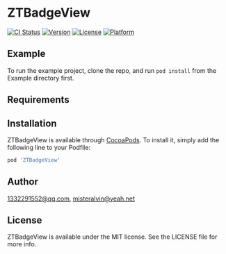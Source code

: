 # ZTBadgeView

[![CI Status](https://img.shields.io/travis/1332291552@qq.com/ZTBadgeView.svg?style=flat)](https://travis-ci.org/1332291552@qq.com/ZTBadgeView)
[![Version](https://img.shields.io/cocoapods/v/ZTBadgeView.svg?style=flat)](https://cocoapods.org/pods/ZTBadgeView)
[![License](https://img.shields.io/cocoapods/l/ZTBadgeView.svg?style=flat)](https://cocoapods.org/pods/ZTBadgeView)
[![Platform](https://img.shields.io/cocoapods/p/ZTBadgeView.svg?style=flat)](https://cocoapods.org/pods/ZTBadgeView)

## Example

To run the example project, clone the repo, and run `pod install` from the Example directory first.

## Requirements

## Installation

ZTBadgeView is available through [CocoaPods](https://cocoapods.org). To install
it, simply add the following line to your Podfile:

```ruby
pod 'ZTBadgeView'
```

## Author

1332291552@qq.com, misteralvin@yeah.net

## License

ZTBadgeView is available under the MIT license. See the LICENSE file for more info.
